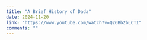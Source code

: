 ```yaml
---
title: "A Brief History of Dada"
date: 2024-11-20
link: "https://www.youtube.com/watch?v=Q26Bb2bLCTI"
comments: ""
---
```



